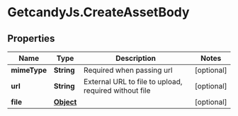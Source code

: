 # GetcandyJs.CreateAssetBody

## Properties

Name | Type | Description | Notes
------------ | ------------- | ------------- | -------------
**mimeType** | **String** | Required when passing url | [optional] 
**url** | **String** | External URL to file to upload, required without file | [optional] 
**file** | [**Object**](.md) |  | [optional] 



